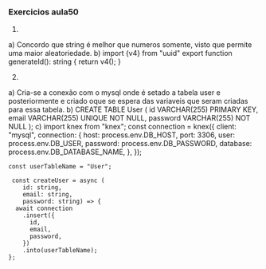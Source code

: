 

### Exercicios aula50

1)
a)
Concordo que string é melhor que numeros somente, visto que permite uma maior aleatoriedade.
b)
import {v4} from "uuid"
export function generateId(): string {
    return v4();
  }

2)
a)
Cria-se a conexão com o mysql onde é setado a tabela user e posteriormente e criado oque se espera das variaveis que seram criadas para essa tabela.
b)
CREATE TABLE User (
		id VARCHAR(255) PRIMARY KEY,
    email VARCHAR(255) UNIQUE NOT NULL,
    password VARCHAR(255) NOT NULL
);
c)
import knex from "knex";
  const connection = knex({
    client: "mysql",
    connection: {
      host: process.env.DB_HOST,
      port: 3306,
      user: process.env.DB_USER,
      password: process.env.DB_PASSWORD,
      database: process.env.DB_DATABASE_NAME,
    },
  });

	const userTableName = "User";

	 const createUser = async (
		id: string, 
		email: string, 
		password: string) => {
	  await connection
	    .insert({
	      id,
	      email,
	      password,
	    })
	    .into(userTableName);
	};
